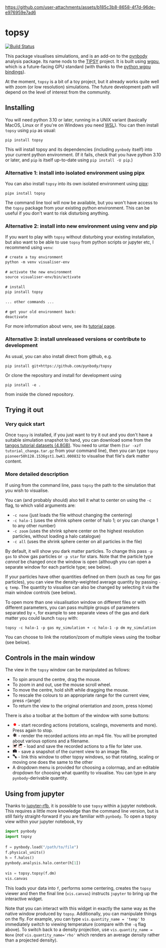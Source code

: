 https://github.com/user-attachments/assets/b185c3b8-8658-4f7d-96de-e976959e7ad6


topsy
=====

[![Build Status](https://github.com/pynbody/topsy/actions/workflows/build-test.yaml/badge.svg)](https://github.com/pynbody/topsy/actions)

This package visualises simulations, and is an add-on to the [pynbody](https://github.com/pynbody/pynbody) analysis package.
Its name nods to the [TIPSY](https://github.com/N-BodyShop/tipsy) project.
It is built using [wgpu](https://wgpu.rs), which is a future-facing GPU standard (with thanks to the [python wgpu bindings](https://wgpu-py.readthedocs.io/en/stable/guide.html)).

At the moment, `topsy` is a bit of a toy project, but it already works quite well with zoom 
(or low resolution) simulations. The future development path will depend on the level
of interest from the community.

Installing
----------

You will need python 3.10 or later, running in a UNIX variant (basically MacOS, Linux or if you're on Windows you need [WSL](https://learn.microsoft.com/en-us/windows/wsl/install)). You can then install `topsy` using `pip` 
as usual:

```
pip install topsy
```

This will install topsy and its dependencies (including `pynbody` itself) into
your current python environment. (If it fails, check that you have python 3.10
or later, and `pip` is itself up-to-date using `pip install -U pip`.)

### Alternative 1: install into isolated environment using pipx

You can also install `topsy` into its own isolated environment using [pipx](https://pypi.org/project/pipx/):

```
pipx install topsy
```

The command line tool will now be available, but you won't have access to the `topsy` package from your existing python environment. This can be useful if you don't want to risk disturbing anything.

### Alternative 2: install into new environment using venv and pip 

If you want to play with `topsy` without disturbing your existing installation, but also want to be able to use `topsy` from python scripts or jupyter etc, I recommend using `venv`:

```
# create a toy environment
python -m venv visualiser-env

# activate the new environment
source visualiser-env/bin/activate 

# install
pip install topsy

... other commands ...

# get your old environment back:
deactivate 
```

For more information about venv, see its 
[tutorial page](https://docs.python.org/3/library/venv.html).

### Alternative 3: install unreleased versions or contribute to development

As usual, you can also install direct from github, e.g.

```
pip install git+https://github.com/pynbody/topsy
```

Or clone the repository and install for development using

```
pip install -e .
```

from inside the cloned repository.




Trying it out
-------------

### Very quick start

Once `topsy` is installed, if you just want to try it out and you don't have a 
suitable simulation snapshot to hand, you can download some
from the [tangos tutorial datasets (4.8GB)](http://ftp.star.ucl.ac.uk/~app/tangos/tutorial_changa.tar.gz).
You need to untar them (`tar -xzf tutorial_changa.tar.gz` from your command line), then
you can type `topsy pioneer50h128.1536gst1.bwK1.000832` to visualise that file's
dark matter content.

### More detailed description

If using from the command line, pass `topsy` the path to the simulation that you wish to visualise. 

You can (and probably should) also
tell it what to center on using the `-c` flag, to which valid arguments are:

* `-c none` (just loads the file without changing the centering) 
* `-c halo-1` (uses the shrink sphere center of halo 1; or you can change 1 to any other number)
* `-c zoom` (uses the shrink sphere center on the highest resolution particles, without loading a halo catalogue)
* `-c all` (uses the shrink sphere center on all particles in the file)

By default, it will show you dark matter particles. To change this pass `-p gas` to show gas particles or `-p star` for 
stars. Note that the particle type _cannot_ be changed once the window is open (although you can open a separate window for each particle type; see below).

If your particles have other quantities defined on them (such as `temp` for gas particles), you can view the 
density-weighted average quantity by passing `-q temp`. The quantity to visualise can also be changed by selecting it via the main window controls
(see below).  

To open more than one visualisation window on different files or with different parameters, you can
pass multiple groups of parameters separated by `+`, for example to see separate views of the gas and
dark matter you could launch `topsy` with:

```
topsy -c halo-1 -p gas my_simulation + -c halo-1 -p dm my_simulation
```

You can choose to link the rotation/zoom of multiple views using the toolbar (see below).

Controls in the main window
---------------------------

The view in the `topsy` window can be manipulated as follows:

* To spin around the centre, drag the mouse.
* To zoom in and out, use the mouse scroll wheel.
* To move the centre, hold shift while dragging the mouse.
* To rescale the colours to an appropriate range for the current view, press `r`(ange)
* To return the view to the original orientation and zoom, press `h`(ome)

There is also a toolbar at the bottom of the window with some buttons:

* <img src="https://github.com/pynbody/topsy/blob/c69e08e6e8d29cd93b6e8224796de4eec6d0c667/src/topsy/canvas/icons/record.png?raw=true" style="width: 1em;">
  - start recording actions (rotations, scalings, movements and more). Press again to stop. 
* <img src="https://github.com/pynbody/topsy/blob/c69e08e6e8d29cd93b6e8224796de4eec6d0c667/src/topsy/canvas/icons/movie.png?raw=true" style="width: 1em;">
  - render the recorded actions into an mp4 file. You will be prompted about various options and a filename.
* <img src="https://github.com/pynbody/topsy/blob/c69e08e6e8d29cd93b6e8224796de4eec6d0c667/src/topsy/canvas/icons/load_script.png?raw=true" style="width: 1em;">
  <img src="https://github.com/pynbody/topsy/blob/c69e08e6e8d29cd93b6e8224796de4eec6d0c667/src/topsy/canvas/icons/save_script.png?raw=true" style="width: 1em;">
  - load and save the recorded actions to a file for later use.
* <img src="https://github.com/pynbody/topsy/blob/c69e08e6e8d29cd93b6e8224796de4eec6d0c667/src/topsy/canvas/icons/camera.png?raw=true" style="width: 1em;">
  - save a snapshot of the current view to an image file.
* <img src="https://github.com/pynbody/topsy/blob/c69e08e6e8d29cd93b6e8224796de4eec6d0c667/src/topsy/canvas/icons/linked.png?raw=true" style="width: 1em;">
  - link this window to other topsy windows, so that rotating, scaling or moving one does the same to the other
* A dropdown menu is provided for choosing a colormap, and an editable dropdown for choosing what quantity to visualise. You can type in any `pynbody`-derivable quantity.

Using from jupyter
------------------

Thanks to [jupyter-rfb](https://jupyter-rfb.readthedocs.io/en/stable/), it is possible to use `topsy` within a jupyter notebook. This requires a little more
knowledge than the command line version, but is still fairly straight-forward if
you are familiar with `pynbody`. To open a topsy view within your jupyter notebook, 
try

```python
import pynbody
import topsy 

f = pynbody.load("/path/to/file")
f.physical_units()
h = f.halos()
pynbody.analysis.halo.center(h[1])

vis = topsy.topsy(f.dm)
vis.canvas
```

This loads your data into `f`, performs some centering, creates the `topsy` viewer and then the final line (`vis.canvas`) instructs `jupyter` to bring up the interactive widget. 

Note that you can interact with this widget in exactly the same way as the native window produced by `topsy`. Additionally, you can manipulate things on the fly. For example, you can type `vis.quantity_name = 'temp'` to immediately switch to viewing temperature (compare with the `-q` flag above). To switch back to a density projection, use `vis.quantity_name = None` (_not_ `vis.quantity_name='rho'` which renders an average density rather than a projected density). 

